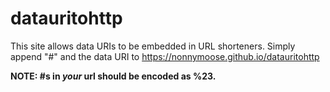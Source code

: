 # datauritohttp
This site allows data URIs to be embedded in URL shorteners.
Simply append "#" and the data URI to https://nonnymoose.github.io/datauritohttp

**NOTE: #s in _your_ url should be encoded as %23.**

